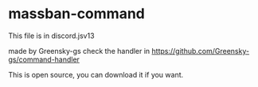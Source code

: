 # massban-command
This file is in discord.jsv13

made by Greensky-gs
check the handler in https://github.com/Greensky-gs/command-handler

This is open source, you can download it if you want.
